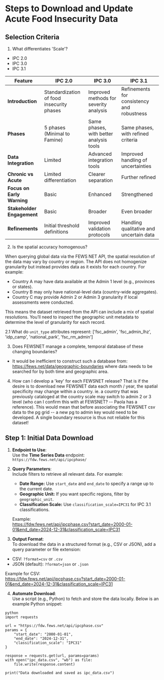 # Steps to Download and Update Acute Food Insecurity Data

## Selection Criteria
1. What differentiates 'Scale'?
- IPC 2.0
- IPC 3.0
- IPC 3.1

| Feature                       | **IPC 2.0**                           | **IPC 3.0**                            | **IPC 3.1**                            |
|-------------------------------|---------------------------------------|----------------------------------------|----------------------------------------|
| **Introduction**              | Standardization of food insecurity phases | Improved methods for severity analysis  | Refinements for consistency and robustness |
| **Phases**                    | 5 phases (Minimal to Famine)          | Same phases, with better analysis tools | Same phases, with refined criteria     |
| **Data Integration**          | Limited                               | Advanced integration tools             | Improved handling of uncertainties      |
| **Chronic vs Acute**          | Limited differentiation               | Clearer separation                     | Further refined                        |
| **Focus on Early Warning**    | Basic                                 | Enhanced                               | Strengthened                           |
| **Stakeholder Engagement**    | Basic                                 | Broader                                | Even broader                           |
| **Refinements**               | Initial threshold definitions         | Improved validation protocols          | Handling qualitative and uncertain data|

2. Is the spatial accuracy homogenous?

When querying global data via the FEWS NET API, the spatial resolution of the data may vary by country or region. The API does not homogenize granularity but instead provides data as it exists for each country.
For example:

- Country A may have data available at the Admin 1 level (e.g., provinces or states).
- Country B may only have national-level data (country-wide aggregates).
- Country C may provide Admin 2 or Admin 3 granularity if local assessments were conducted.

This means the dataset retrieved from the API can include a mix of spatial resolutions. You’ll need to inspect the geographic unit metadata to determine the level of granularity for each record.

2.1 What do `unit_type` attributes represent:
['fsc_admin', 'fsc_admin_lhz', 'idp_camp', 'national_park', 'fsc_rm_admin']

3. Does FEWSNET manage a complete, temporal database of these changing boundaries?

- It would be inefficient to construct such a database from: https://fews.net/data/geographic-boundaries where data needs to be searched for by both time and geographic area. 

4. How can I develop a 'key' for each FEWSNET release? That is if the desire is to download new FEWSNET data each month / year, the spatial specificity may change within a country. ie. a country that was previously cataloged at the country scale may switch to admin 2 or 3 level (who can I confirm this with at FEWSNET? -- Paola has a reference). This would mean that before associating the FEWSNET csv data to the pg grid -- a new pg to admin key would need to be developed. A single boundary resource is thus not reliable for this dataset!


## Step 1: Initial Data Download

1. **Endpoint to Use**:  
   Use the **Time Series Data** endpoint:  
   `https://fdw.fews.net/api/ipcphase/`

2. **Query Parameters**:  
   Include filters to retrieve all relevant data. For example:
   - **Date Range:** Use `start_date` and `end_date` to specify a range up to the current date.
   - **Geographic Unit:** If you want specific regions, filter by `geographic_unit`.
   - **Classification Scale:** Use `classification_scale=IPC31` for IPC 3.1 classifications.

   Example:  
https://fdw.fews.net/api/ipcphase.csv?start_date=2000-01-01&end_date=2024-12-31&classification_scale=IPC31


3. **Output Format**:  
To download the data in a structured format (e.g., CSV or JSON), add a query parameter or file extension:
- CSV: `?format=csv` or `.csv`
- JSON (default): `?format=json` or `.json`

Example for CSV:  
https://fdw.fews.net/api/ipcphase.csv?start_date=2000-01-01&end_date=2024-12-31&classification_scale=IPC31

4. **Automate Download**:  
Use a script (e.g., Python) to fetch and store the data locally. Below is an example Python snippet:

```
python
import requests

url = "https://fdw.fews.net/api/ipcphase.csv"
params = {
    "start_date": "2000-01-01",
    "end_date": "2024-12-31",
    "classification_scale": "IPC31"
}

response = requests.get(url, params=params)
with open("ipc_data.csv", "wb") as file:
    file.write(response.content)

print("Data downloaded and saved as ipc_data.csv")
```  


